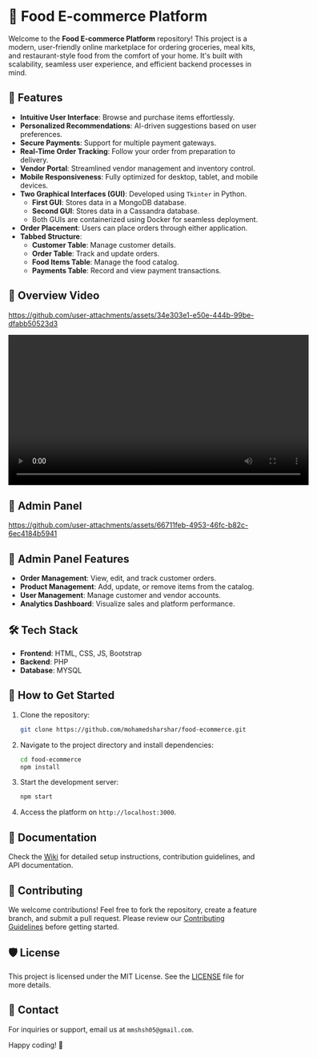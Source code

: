 # 🍴 Food E-commerce Platform  

Welcome to the **Food E-commerce Platform** repository! This project is a modern, user-friendly online marketplace for ordering groceries, meal kits, and restaurant-style food from the comfort of your home. It's built with scalability, seamless user experience, and efficient backend processes in mind.  

## 🌟 Features  
- **Intuitive User Interface**: Browse and purchase items effortlessly.  
- **Personalized Recommendations**: AI-driven suggestions based on user preferences.  
- **Secure Payments**: Support for multiple payment gateways.  
- **Real-Time Order Tracking**: Follow your order from preparation to delivery.  
- **Vendor Portal**: Streamlined vendor management and inventory control.  
- **Mobile Responsiveness**: Fully optimized for desktop, tablet, and mobile devices.
- **Two Graphical Interfaces (GUI)**: Developed using `Tkinter` in Python.  
  - **First GUI**: Stores data in a MongoDB database.  
  - **Second GUI**: Stores data in a Cassandra database.  
  - Both GUIs are containerized using Docker for seamless deployment.  
- **Order Placement**: Users can place orders through either application.  
- **Tabbed Structure**:  
  - **Customer Table**: Manage customer details.  
  - **Order Table**: Track and update orders.  
  - **Food Items Table**: Manage the food catalog.  
  - **Payments Table**: Record and view payment transactions.
    
## 🎥 Overview Video 
https://github.com/user-attachments/assets/34e303e1-e50e-444b-99be-dfabb50523d3

<p align="center">
  <video width="600" controls>
    <source src="[demo.mp4](https://github.com/user-attachments/assets/34e303e1-e50e-444b-99be-dfabb50523d3)" type="video/mp4">
    Your browser does not support the video tag.
  </video>
</p>

## 🔧 Admin Panel  
https://github.com/user-attachments/assets/66711feb-4953-46fc-b82c-6ec4184b5941

## 🌟 Admin Panel Features  
- **Order Management**: View, edit, and track customer orders.  
- **Product Management**: Add, update, or remove items from the catalog.  
- **User Management**: Manage customer and vendor accounts.  
- **Analytics Dashboard**: Visualize sales and platform performance.  

## 🛠️ Tech Stack  
- **Frontend**: HTML, CSS, JS, Bootstrap  
- **Backend**: PHP  
- **Database**: MYSQL
  
## 🚀 How to Get Started  
1. Clone the repository:  
   ```bash  
   git clone https://github.com/mohamedsharshar/food-ecommerce.git  
   ```  
2. Navigate to the project directory and install dependencies:  
   ```bash  
   cd food-ecommerce  
   npm install  
   ```  
3. Start the development server:  
   ```bash  
   npm start  
   ```  
4. Access the platform on `http://localhost:3000`.  

## 📖 Documentation  
Check the [Wiki](#) for detailed setup instructions, contribution guidelines, and API documentation.  

## 🤝 Contributing  
We welcome contributions! Feel free to fork the repository, create a feature branch, and submit a pull request. Please review our [Contributing Guidelines](#) before getting started.  

## 🛡️ License  
This project is licensed under the MIT License. See the [LICENSE](LICENSE) file for more details.  

## 📧 Contact  
For inquiries or support, email us at `mmshsh05@gmail.com`.  

Happy coding! 🍕
